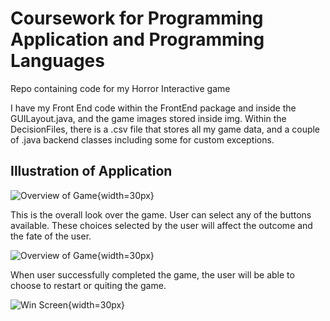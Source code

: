 # Coursework for Programming Application and Programming Languages

Repo containing code for my Horror Interactive game

I have my Front End code within the FrontEnd package and inside the GUILayout.java, and the game images stored inside img. Within the DecisionFiles, there is a .csv file that stores all my game data, and a couple of .java backend classes including some for custom exceptions.

## Illustration of Application

![Overview of Game](../images/sample1.png){width=30px}

This is the overall look over the game. User can select any of the buttons available. These choices selected by the user will affect the outcome and the fate of the user.

![Overview of Game](../images/sample2.png){width=30px}

When user successfully completed the game, the user will be able to choose to restart or quiting the game.

![Win Screen](../images/win.png){width=30px}
